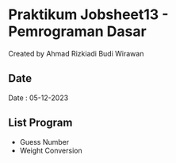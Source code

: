 # Praktikum Jobsheet13 - Pemrograman Dasar
Created by Ahmad Rizkiadi Budi Wirawan
## Date
Date : 05-12-2023
## List Program
- Guess Number
- Weight Conversion